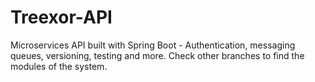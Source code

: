 # Treexor-API
Microservices API built with Spring Boot - Authentication, messaging queues, versioning, testing and more. Check other branches to find the modules of the system.
